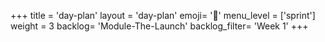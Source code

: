 +++
title = 'day-plan'
layout = 'day-plan'
emoji= '📝'
menu_level = ['sprint']
weight = 3
backlog= 'Module-The-Launch'
backlog_filter= 'Week 1'
+++
